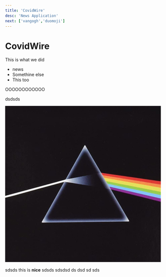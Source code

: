 ```yaml
---
title: 'CovidWire'
desc: 'News Application'
next: ['vangogh','duomoji']
---
```


# CovidWire

This is what we did

- news
- Somethine else
- This too

<High>OOOOOOOOOOOO</High>

dsdsds

![darkside](assets/covidwire/darkside.jpg)

sdsds
this is **nice**
sdsds
sdsdsd
ds
dsd
sd
sds

